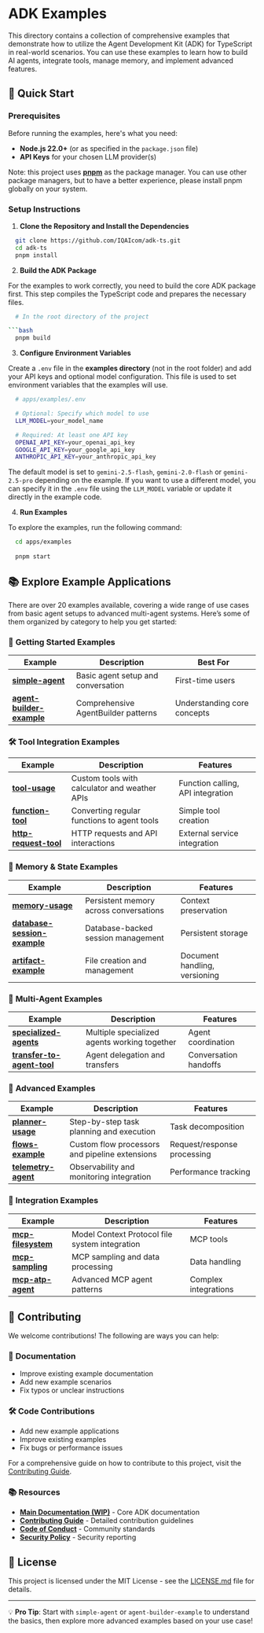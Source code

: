 # ADK Examples

This directory contains a collection of comprehensive examples that demonstrate how to utilize the Agent Development Kit (ADK) for TypeScript in real-world scenarios. You can use these examples to learn how to build AI agents, integrate tools, manage memory, and implement advanced features.

## 🚀 Quick Start

### Prerequisites

Before running the examples, here's what you need:

- **Node.js 22.0+** (or as specified in the `package.json` file)
- **API Keys** for your chosen LLM provider(s)

Note: this project uses [**pnpm**](https://pnpm.io/) as the package manager. You can use other package managers, but to have a better experience, please install pnpm globally on your system.

### Setup Instructions

1. **Clone the Repository and Install the Dependencies**

 ```bash
   git clone https://github.com/IQAIcom/adk-ts.git
   cd adk-ts
   pnpm install
 ```

2. **Build the ADK Package**

For the examples to work correctly, you need to build the core ADK package first. This step compiles the TypeScript code and prepares the necessary files.

 ```bash
   # In the root directory of the project

 ```bash
   pnpm build
 ```

3. **Configure Environment Variables**

 Create a `.env` file in the **examples directory** (not in the root folder) and add your API keys and optional model configuration. This file is used to set environment variables that the examples will use.

 ```bash
   # apps/examples/.env

   # Optional: Specify which model to use
   LLM_MODEL=your_model_name 

   # Required: At least one API key
   OPENAI_API_KEY=your_openai_api_key
   GOOGLE_API_KEY=your_google_api_key  
   ANTHROPIC_API_KEY=your_anthropic_api_key
 ```

The default model is set to `gemini-2.5-flash`, `gemini-2.0-flash` or `gemini-2.5-pro` depending on the example. If you want to use a different model, you can specify it in the `.env` file using the `LLM_MODEL` variable or update it directly in the example code.

4. **Run Examples**

To explore the examples, run the following command:

 ```bash
   cd apps/examples
   
   pnpm start
 ```

## 📚 Explore Example Applications

There are over 20 examples available, covering a wide range of use cases from basic agent setups to advanced multi-agent systems. Here’s some of them organized by category to help you get started:

### 🎯 **Getting Started Examples**

| Example | Description | Best For |
|---------|-------------|----------|
| **[simple-agent](src/simple-agent/)** | Basic agent setup and conversation | First-time users |
| **[agent-builder-example](src/agent-builder-example/)** | Comprehensive AgentBuilder patterns | Understanding core concepts |

### 🛠️ **Tool Integration Examples**

| Example | Description | Features |
|---------|-------------|----------|
| **[tool-usage](src/tool-usage/)** | Custom tools with calculator and weather APIs | Function calling, API integration |
| **[function-tool](src/function-tool/)** | Converting regular functions to agent tools | Simple tool creation |
| **[http-request-tool](src/http-request-tool/)** | HTTP requests and API interactions | External service integration |

### 🧠 **Memory & State Examples**

| Example | Description | Features |
|---------|-------------|----------|
| **[memory-usage](src/memory-usage/)** | Persistent memory across conversations | Context preservation |
| **[database-session-example](src/database-session-example/)** | Database-backed session management | Persistent storage |
| **[artifact-example](src/artifact-example/)** | File creation and management | Document handling, versioning |

### 🤝 **Multi-Agent Examples**

| Example | Description | Features |
|---------|-------------|----------|
| **[specialized-agents](src/specialized-agents/)** | Multiple specialized agents working together | Agent coordination |
| **[transfer-to-agent-tool](src/transfer-to-agent-tool/)** | Agent delegation and transfers | Conversation handoffs |

### 🧩 **Advanced Examples**

| Example | Description | Features |
|---------|-------------|----------|
| **[planner-usage](src/planner-usage/)** | Step-by-step task planning and execution | Task decomposition |
| **[flows-example](src/flows-example/)** | Custom flow processors and pipeline extensions | Request/response processing |
| **[telemetry-agent](src/telemetry-agent/)** | Observability and monitoring integration | Performance tracking |

### 🔌 **Integration Examples**

| Example | Description | Features |
|---------|-------------|----------|
| **[mcp-filesystem](src/mcp-filesystem/)** | Model Context Protocol file system integration | MCP tools |
| **[mcp-sampling](src/mcp-sampling/)** | MCP sampling and data processing | Data handling |
| **[mcp-atp-agent](src/mcp-atp-agent/)** | Advanced MCP agent patterns | Complex integrations |

## 🤝 Contributing

We welcome contributions! The following are ways you can help:

### 📝 **Documentation**

- Improve existing example documentation
- Add new example scenarios
- Fix typos or unclear instructions

### 🛠️ **Code Contributions**

- Add new example applications
- Improve existing examples
- Fix bugs or performance issues

For a comprehensive guide on how to contribute to this project, visit the [Contributing Guide](../../CONTRIBUTION.md).

### 📚 **Resources**

- **[Main Documentation (WIP)](https://adk.iqai.com/docs)** - Core ADK documentation
- **[Contributing Guide](../../CONTRIBUTION.md)** - Detailed contribution guidelines
- **[Code of Conduct](../../CODE_OF_CONDUCT.md)** - Community standards
- **[Security Policy](../../SECURITY.md)** - Security reporting

## 📄 License

This project is licensed under the MIT License - see the [LICENSE.md](../../LICENSE.md) file for details.

---

💡 **Pro Tip**: Start with `simple-agent` or `agent-builder-example` to understand the basics, then explore more advanced examples based on your use case!
